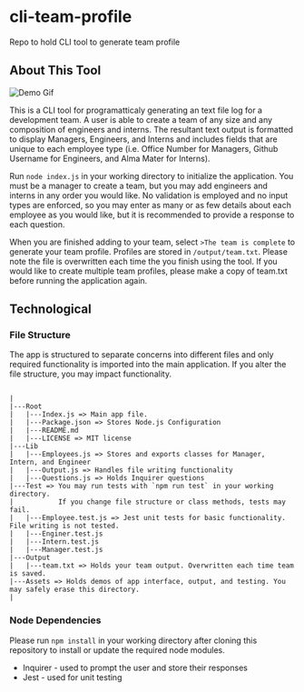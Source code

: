 
# cli-team-profile
Repo to hold CLI tool to generate team profile

## About This Tool

![Demo Gif](https://github.com/magiama9/refactored-potato/blob/master/assets/demo-gif.gif)

This is a CLI tool for programatticaly generating an text file log for a development team. A user is able to create a team of any size and any composition of engineers and interns. The resultant text output is formatted to display Managers, Engineers, and Interns and includes fields that are unique to each employee type (i.e. Office Number for Managers, Github Username for Engineers, and Alma Mater for Interns).

Run `node index.js` in your working directory to initialize the application. You must be a manager to create a team, but you may add engineers and interns in any order you would like. No validation is employed and no input types are enforced, so you may enter as many or as few details about each employee as you would like, but it is recommended to provide a response to each question.

When you are finished adding to your team, select `>The team is complete` to generate your team profile. Profiles are stored in `/output/team.txt`. Please note the file is overwritten each time the you finish using the tool. If you would like to create multiple team profiles, please make a copy of team.txt before running the application again.

## Technological

### File Structure

The app is structured to separate concerns into different files and only required functionality is imported into the main application. If you alter the file structure, you may impact functionality.

```

|
|---Root
|   |---Index.js => Main app file. 
|   |---Package.json => Stores Node.js Configuration
|   |---README.md
|   |---LICENSE => MIT license
|---Lib
|   |---Employees.js => Stores and exports classes for Manager, Intern, and Engineer
|   |---Output.js => Handles file writing functionality
|   |---Questions.js => Holds Inquirer questions
|---Test => You may run tests with `npm run test` in your working directory. 
|           If you change file structure or class methods, tests may fail.
|   |---Employee.test.js => Jest unit tests for basic functionality. File writing is not tested.
|   |---Enginer.test.js
|   |---Intern.test.js
|   |---Manager.test.js
|---Output
|   |---team.txt => Holds your team output. Overwritten each time team is saved.
|---Assets => Holds demos of app interface, output, and testing. You may safely erase this directory.
|

```

### Node Dependencies
Please run `npm install` in your working directory after cloning this repository to install or update the required node modules.

* Inquirer - used to prompt the user and store their responses
* Jest - used for unit testing
